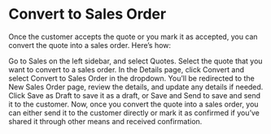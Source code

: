 # Convert to Sales Order

Once the customer accepts the quote or you mark it as accepted, you can convert the quote into a sales order. Here’s how:

Go to Sales on the left sidebar, and select Quotes.
Select the quote that you want to convert to a sales order.
In the Details page, click Convert and select Convert to Sales Order in the dropdown.
You’ll be redirected to the New Sales Order page, review the details, and update any details if needed.
Click Save as Draft to save it as a draft, or Save and Send to save and send it to the customer.
Now, once you convert the quote into a sales order, you can either send it to the customer directly or mark it as confirmed if you’ve shared it through other means and received confirmation.
